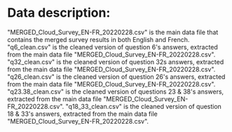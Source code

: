 # Data description:

"MERGED_Cloud_Survey_EN-FR_20220228.csv" is the main data file that contains the merged survey results in both English and French.
"q6_clean.csv" is the cleaned version of question 6's answers, extracted from the main data file "MERGED_Cloud_Survey_EN-FR_20220228.csv".
"q32_clean.csv" is the cleaned version of question 32s answers, extracted from the main data file "MERGED_Cloud_Survey_EN-FR_20220228.csv".
"q26_clean.csv" is the cleaned version of question 26's answers, extracted from the main data file "MERGED_Cloud_Survey_EN-FR_20220228.csv".
"q23.38_clean.csv" is the cleaned version of questions 23 & 38's answers, extracted from the main data file "MERGED_Cloud_Survey_EN-FR_20220228.csv".
"q18_33_clean.csv" is the cleaned version of question 18 & 33's answers, extracted from the main data file "MERGED_Cloud_Survey_EN-FR_20220228.csv".
